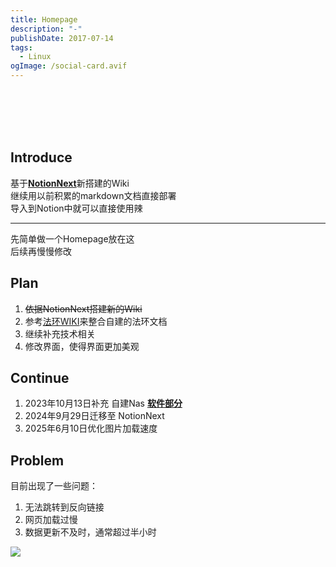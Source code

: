 ```yaml
---
title: Homepage
description: "-"
publishDate: 2017-07-14
tags:
  - Linux
ogImage: /social-card.avif
---
```

[](https://img.shields.io/github/created-at/chirophy/NotionNext)  
[](https://img.shields.io/github/checks-status/chirophy/NotionNext/a98b17c)  
[](https://img.shields.io/github/last-commit/chirophy/NotionNext)  
[](https://img.shields.io/github/repo-size/chirophy/NotionNext)  
[](https://svg-banners.vercel.app/api?type=origin&text1=Welcome%F0%9F%92%96&width=1000&height=400)  

## Introduce

基于[**NotionNext**](https://docs.tangly1024.com/about)新搭建的Wiki  
继续用以前积累的markdown文档直接部署  
导入到Notion中就可以直接使用辣  

---
先简单做一个Homepage放在这  
后续再慢慢修改  

## Plan

1. ~~依据NotionNext搭建新的Wiki~~
2. 参考[法环WIKI](https://docs.qq.com/sheet/DSG9JUFJKbWdHVUls)来整合自建的法环文档
3. 继续补充技术相关
4. 修改界面，使得界面更加美观

## Continue

1. 2023年10月13日补充 自建Nas [**软件部分**](https://www.notion.so/110a3987e31180828b57e6175bb751bc?pvs=21)
2. 2024年9月29日迁移至 NotionNext
3. 2025年6月10日优化图片加载速度

## Problem

目前出现了一些问题：  
1. 无法跳转到反向链接
2. 网页加载过慢
3. 数据更新不及时，通常超过半小时

![](https://4b5aa40.webp.li/sese.webp)
